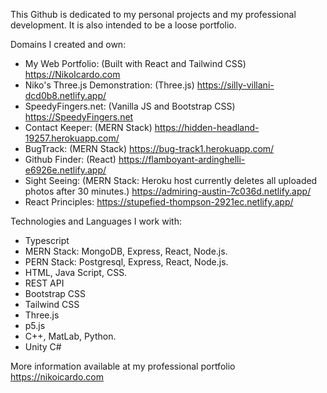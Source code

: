This Github is dedicated to my personal projects and my professional development. It is also intended to be a loose portfolio. 

Domains I created and own: 

- My Web Portfolio: (Built with React and Tailwind CSS) https://NikoIcardo.com 
- Niko's Three.js Demonstration: (Three.js)  https://silly-villani-dcd0b8.netlify.app/ 
- SpeedyFingers.net: (Vanilla JS and Bootstrap CSS) https://SpeedyFingers.net 
- Contact Keeper: (MERN Stack) https://hidden-headland-19257.herokuapp.com/
- BugTrack: (MERN Stack) https://bug-track1.herokuapp.com/
- Github Finder: (React) https://flamboyant-ardinghelli-e6926e.netlify.app/ 
- Sight Seeing: (MERN Stack: Heroku host currently deletes all uploaded photos after 30 minutes.) https://admiring-austin-7c036d.netlify.app/ 
- React Principles: https://stupefied-thompson-2921ec.netlify.app/ 



Technologies and Languages I work with: 

- Typescript
- MERN Stack: MongoDB, Express, React, Node.js.
- PERN Stack: Postgresql, Express, React, Node.js.
- HTML, Java Script, CSS. 
- REST API
- Bootstrap CSS 
- Tailwind CSS
- Three.js
- p5.js
- C++, MatLab, Python. 
- Unity C#


More information available at my professional portfolio https://nikoicardo.com


